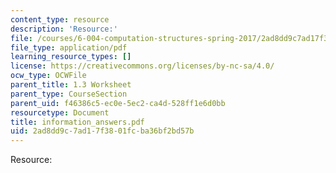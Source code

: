 ```yaml
---
content_type: resource
description: 'Resource:'
file: /courses/6-004-computation-structures-spring-2017/2ad8dd9c7ad17f3801fcba36bf2bd57b_information_answers.pdf
file_type: application/pdf
learning_resource_types: []
license: https://creativecommons.org/licenses/by-nc-sa/4.0/
ocw_type: OCWFile
parent_title: 1.3 Worksheet
parent_type: CourseSection
parent_uid: f46386c5-ec0e-5ec2-ca4d-528ff1e6d0bb
resourcetype: Document
title: information_answers.pdf
uid: 2ad8dd9c-7ad1-7f38-01fc-ba36bf2bd57b
---
```

Resource: